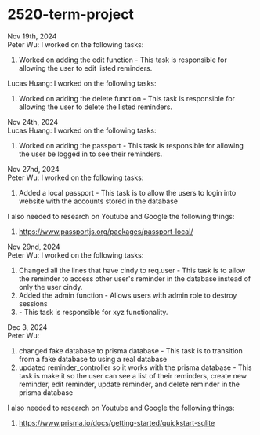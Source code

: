 # 2520-term-project

Nov 19th, 2024\
Peter Wu:
I worked on the following tasks:
1. <Insert Some Task Here>Worked on adding the edit function - This task is responsible for allowing the user to edit listed reminders.

Lucas Huang:
I worked on the following tasks:
1. <Delete reminder button>Worked on adding the delete function - This task is responsible for allowing the user to delete the listed reminders.



Nov 24th, 2024\
Lucas Huang:
I worked on the following tasks:
1. <Importing passport authentification>Worked on adding the passport - This task is responsible for allowing the user be logged in to see their reminders.
  


Nov 27nd, 2024\
Peter Wu:
I worked on the following tasks:
1. <Insert Some Task Here> Added a local passport - This task is to allow the users to login into website with the accounts stored in the database

I also needed to research on Youtube and Google the following things:
1. <Insert Video or Link to thing you needed to research> https://www.passportjs.org/packages/passport-local/

Nov 29nd, 2024\
Peter Wu:
I worked on the following tasks:
1. <Insert Some Task Here> Changed all the lines that have cindy to req.user - This task is to allow the reminder to access other user's reminder in the database instead of only the user cindy.
2. <Insert Some Task Here> Added the admin function - Allows users with admin role to destroy sessions
3. <Insert Some Task Here> - This task is responsible for xyz functionality.
  


Dec 3, 2024\
Peter Wu:
1. <Insert Some Task Here> changed fake database to prisma database - This task is to transition from a fake database to using a real database
2. <Insert Some Task Here> updated reminder_controller so it works with the prisma database - This task is make it so the user can see a list of their reminders, create new reminder, edit reminder, update reminder, and delete reminder in the prisma database

I also needed to research on Youtube and Google the following things:
1. <Insert Video or Link to thing you needed to research> https://www.prisma.io/docs/getting-started/quickstart-sqlite



